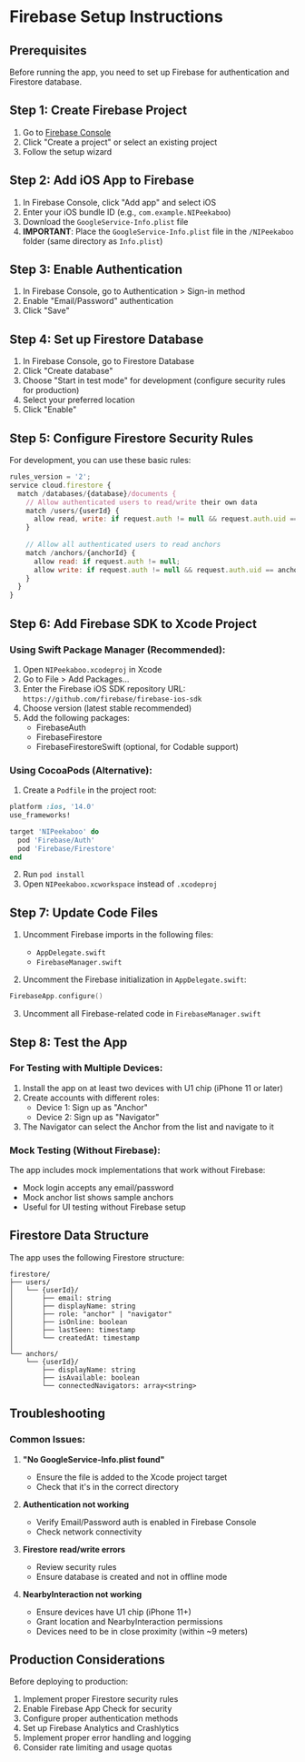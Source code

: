 # Firebase Setup Instructions

## Prerequisites
Before running the app, you need to set up Firebase for authentication and Firestore database.

## Step 1: Create Firebase Project
1. Go to [Firebase Console](https://console.firebase.google.com/)
2. Click "Create a project" or select an existing project
3. Follow the setup wizard

## Step 2: Add iOS App to Firebase
1. In Firebase Console, click "Add app" and select iOS
2. Enter your iOS bundle ID (e.g., `com.example.NIPeekaboo`)
3. Download the `GoogleService-Info.plist` file
4. **IMPORTANT**: Place the `GoogleService-Info.plist` file in the `/NIPeekaboo` folder (same directory as `Info.plist`)

## Step 3: Enable Authentication
1. In Firebase Console, go to Authentication > Sign-in method
2. Enable "Email/Password" authentication
3. Click "Save"

## Step 4: Set up Firestore Database
1. In Firebase Console, go to Firestore Database
2. Click "Create database"
3. Choose "Start in test mode" for development (configure security rules for production)
4. Select your preferred location
5. Click "Enable"

## Step 5: Configure Firestore Security Rules
For development, you can use these basic rules:
```javascript
rules_version = '2';
service cloud.firestore {
  match /databases/{database}/documents {
    // Allow authenticated users to read/write their own data
    match /users/{userId} {
      allow read, write: if request.auth != null && request.auth.uid == userId;
    }
    
    // Allow all authenticated users to read anchors
    match /anchors/{anchorId} {
      allow read: if request.auth != null;
      allow write: if request.auth != null && request.auth.uid == anchorId;
    }
  }
}
```

## Step 6: Add Firebase SDK to Xcode Project

### Using Swift Package Manager (Recommended):
1. Open `NIPeekaboo.xcodeproj` in Xcode
2. Go to File > Add Packages...
3. Enter the Firebase iOS SDK repository URL: `https://github.com/firebase/firebase-ios-sdk`
4. Choose version (latest stable recommended)
5. Add the following packages:
   - FirebaseAuth
   - FirebaseFirestore
   - FirebaseFirestoreSwift (optional, for Codable support)

### Using CocoaPods (Alternative):
1. Create a `Podfile` in the project root:
```ruby
platform :ios, '14.0'
use_frameworks!

target 'NIPeekaboo' do
  pod 'Firebase/Auth'
  pod 'Firebase/Firestore'
end
```
2. Run `pod install`
3. Open `NIPeekaboo.xcworkspace` instead of `.xcodeproj`

## Step 7: Update Code Files
1. Uncomment Firebase imports in the following files:
   - `AppDelegate.swift`
   - `FirebaseManager.swift`

2. Uncomment the Firebase initialization in `AppDelegate.swift`:
```swift
FirebaseApp.configure()
```

3. Uncomment all Firebase-related code in `FirebaseManager.swift`

## Step 8: Test the App

### For Testing with Multiple Devices:
1. Install the app on at least two devices with U1 chip (iPhone 11 or later)
2. Create accounts with different roles:
   - Device 1: Sign up as "Anchor"
   - Device 2: Sign up as "Navigator"
3. The Navigator can select the Anchor from the list and navigate to it

### Mock Testing (Without Firebase):
The app includes mock implementations that work without Firebase:
- Mock login accepts any email/password
- Mock anchor list shows sample anchors
- Useful for UI testing without Firebase setup

## Firestore Data Structure

The app uses the following Firestore structure:

```
firestore/
├── users/
│   └── {userId}/
│       ├── email: string
│       ├── displayName: string
│       ├── role: "anchor" | "navigator"
│       ├── isOnline: boolean
│       ├── lastSeen: timestamp
│       └── createdAt: timestamp
│
└── anchors/
    └── {userId}/
        ├── displayName: string
        ├── isAvailable: boolean
        └── connectedNavigators: array<string>
```

## Troubleshooting

### Common Issues:

1. **"No GoogleService-Info.plist found"**
   - Ensure the file is added to the Xcode project target
   - Check that it's in the correct directory

2. **Authentication not working**
   - Verify Email/Password auth is enabled in Firebase Console
   - Check network connectivity

3. **Firestore read/write errors**
   - Review security rules
   - Ensure database is created and not in offline mode

4. **NearbyInteraction not working**
   - Ensure devices have U1 chip (iPhone 11+)
   - Grant location and NearbyInteraction permissions
   - Devices need to be in close proximity (within ~9 meters)

## Production Considerations

Before deploying to production:
1. Implement proper Firestore security rules
2. Enable Firebase App Check for security
3. Configure proper authentication methods
4. Set up Firebase Analytics and Crashlytics
5. Implement proper error handling and logging
6. Consider rate limiting and usage quotas